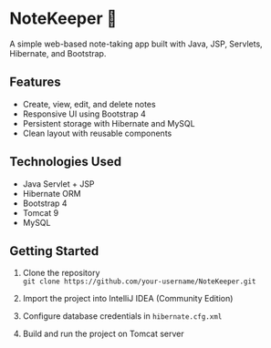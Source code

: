 # NoteKeeper 📝

A simple web-based note-taking app built with Java, JSP, Servlets, Hibernate, and Bootstrap.

## Features

- Create, view, edit, and delete notes
- Responsive UI using Bootstrap 4
- Persistent storage with Hibernate and MySQL
- Clean layout with reusable components

## Technologies Used

- Java Servlet + JSP
- Hibernate ORM
- Bootstrap 4
- Tomcat 9
- MySQL

## Getting Started

1. Clone the repository  
   `git clone https://github.com/your-username/NoteKeeper.git`

2. Import the project into IntelliJ IDEA (Community Edition)

3. Configure database credentials in `hibernate.cfg.xml`

4. Build and run the project on Tomcat server
